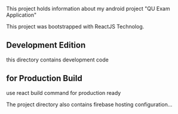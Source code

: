 This project holds information about my android project "QU Exam Application"

This project was bootstrapped with ReactJS Technolog.

## Development Edition
this directory contains development code
## for Production Build
use react build command for production ready

The project directory also contains firebase hosting configuration...
